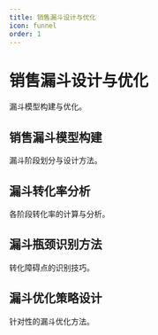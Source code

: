 ```yaml
---
title: 销售漏斗设计与优化
icon: funnel
order: 1
---
```


# 销售漏斗设计与优化

漏斗模型构建与优化。

## 销售漏斗模型构建

漏斗阶段划分与设计方法。

## 漏斗转化率分析

各阶段转化率的计算与分析。

## 漏斗瓶颈识别方法

转化障碍点的识别技巧。

## 漏斗优化策略设计

针对性的漏斗优化方法。

